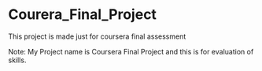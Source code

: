 # Courera_Final_Project
This project is made just for coursera final assessment

Note: My Project name is Coursera Final Project and this is for evaluation of skills. 
